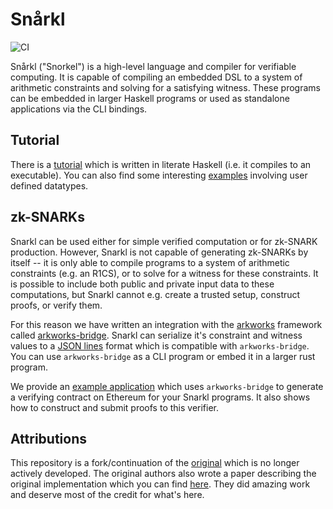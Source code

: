 # Snårkl 

![CI](https://github.com/torsion-labs/snarkl/actions/workflows/nix-ci.yml/badge.svg)


Snårkl ("Snorkel") is a high-level language and compiler for verifiable computing. It is capable of compiling an embedded DSL to a system of arithmetic constraints and solving for a satisfying witness. These programs can be embedded in larger Haskell programs or used as standalone applications via the CLI bindings.

## Tutorial

There is a [tutorial](./tutorial/README.md) which is written in literate Haskell (i.e. it compiles to an executable). You can also find some interesting [examples](./examples/Snarkl/Example/) involving user defined datatypes.

## zk-SNARKs
Snarkl can be used either for simple verified computation or for zk-SNARK production. However, Snarkl is not capable of generating zk-SNARKs by itself -- it is only able to compile programs to a system of arithmetic constraints (e.g. an R1CS), or to solve for a witness for these constraints. It is possible to include both public and private input data to these computations, but Snarkl cannot e.g. create a trusted setup, construct proofs, or verify them.

For this reason we have written an integration with the [arkworks](https://github.com/arkworks-rs/) framework called [arkworks-bridge](https://github.com/torsion-labs/arkworks-bridge). Snarkl can serialize it's constraint and witness values to a [JSON lines](https://jsonlines.org/) format which is compatible with `arkworks-bridge`. You can use `arkworks-bridge` as a CLI program or embed it in a larger rust program.

We provide an [example application](https://github.com/torsion-labs/purescript-zk) which uses `arkworks-bridge` to generate a verifying contract on Ethereum for your Snarkl programs. It also shows how to construct and submit proofs to this verifier.

## Attributions

This repository is a fork/continuation of the [original](https://github.com/gstew5/snarkl) which is no longer actively developed. The original authors also wrote a paper describing the original implementation which you can find [here](http://ace.cs.ohio.edu/~gstewart/papers/snaarkl.pdf). They did amazing work and deserve most of the credit for what's here.
